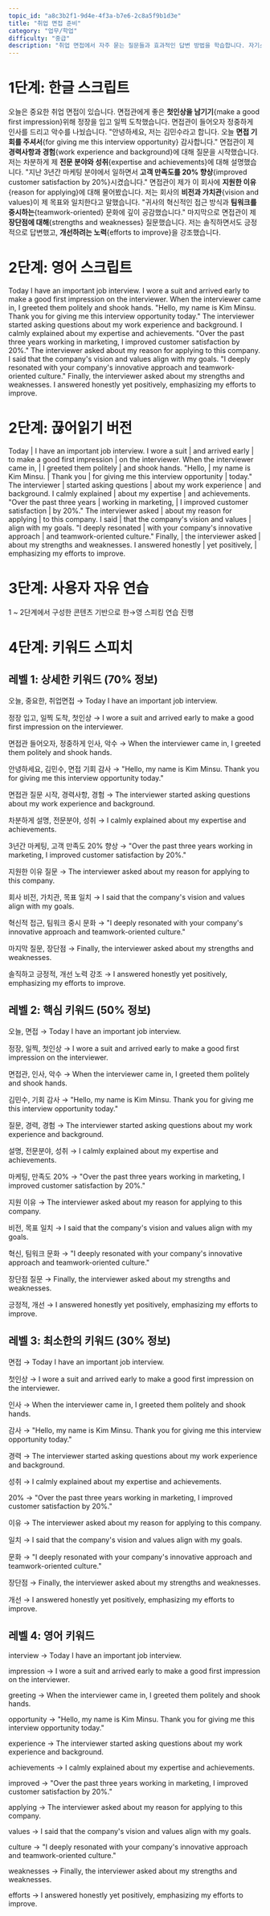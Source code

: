 ```yaml
---
topic_id: "a8c3b2f1-9d4e-4f3a-b7e6-2c8a5f9b1d3e"
title: "취업 면접 준비"
category: "업무/학업"
difficulty: "중급"
description: "취업 면접에서 자주 묻는 질문들과 효과적인 답변 방법을 학습합니다. 자기소개, 장단점, 지원 동기 등 핵심 면접 표현을 익힙니다."
---
```


# 1단계: 한글 스크립트

오늘은 중요한 취업 면접이 있습니다.
면접관에게 좋은 **첫인상을 남기기**{make a good first impression}위해 정장을 입고 일찍 도착했습니다.
면접관이 들어오자 정중하게 인사를 드리고 악수를 나눴습니다.
"안녕하세요, 저는 김민수라고 합니다. 오늘 **면접 기회를 주셔서**{for giving me this interview opportunity} 감사합니다."
면접관이 제 **경력사항과 경험**{work experience and background}에 대해 질문을 시작했습니다.
저는 차분하게 제 **전문 분야와 성취**{expertise and achievements}에 대해 설명했습니다.
"지난 3년간 마케팅 분야에서 일하면서 **고객 만족도를 20% 향상**{improved customer satisfaction by 20%}시켰습니다."
면접관이 제가 이 회사에 **지원한 이유**{reason for applying}에 대해 물어봤습니다.
저는 회사의 **비전과 가치관**{vision and values}이 제 목표와 일치한다고 말했습니다.
"귀사의 혁신적인 접근 방식과 **팀워크를 중시하는**{teamwork-oriented} 문화에 깊이 공감했습니다."
마지막으로 면접관이 제 **장단점에 대해**{strengths and weaknesses} 질문했습니다.
저는 솔직하면서도 긍정적으로 답변했고, **개선하려는 노력**{efforts to improve}을 강조했습니다.

# 2단계: 영어 스크립트

Today I have an important job interview.
I wore a suit and arrived early to make a good first impression on the interviewer.
When the interviewer came in, I greeted them politely and shook hands.
"Hello, my name is Kim Minsu. Thank you for giving me this interview opportunity today."
The interviewer started asking questions about my work experience and background.
I calmly explained about my expertise and achievements.
"Over the past three years working in marketing, I improved customer satisfaction by 20%."
The interviewer asked about my reason for applying to this company.
I said that the company's vision and values align with my goals.
"I deeply resonated with your company's innovative approach and teamwork-oriented culture."
Finally, the interviewer asked about my strengths and weaknesses.
I answered honestly yet positively, emphasizing my efforts to improve.

# 2단계: 끊어읽기 버전

Today | I have an important job interview.
I wore a suit | and arrived early | to make a good first impression | on the interviewer.
When the interviewer came in, | I greeted them politely | and shook hands.
"Hello, | my name is Kim Minsu. | Thank you | for giving me this interview opportunity | today."
The interviewer | started asking questions | about my work experience | and background.
I calmly explained | about my expertise | and achievements.
"Over the past three years | working in marketing, | I improved customer satisfaction | by 20%."
The interviewer asked | about my reason for applying | to this company.
I said | that the company's vision and values | align with my goals.
"I deeply resonated | with your company's innovative approach | and teamwork-oriented culture."
Finally, | the interviewer asked | about my strengths and weaknesses.
I answered honestly | yet positively, | emphasizing my efforts to improve.

# 3단계: 사용자 자유 연습

1 ~ 2단계에서 구성한 콘텐츠 기반으로 한→영 스피킹 연습 진행

# 4단계: 키워드 스피치

## 레벨 1: 상세한 키워드 (70% 정보)

오늘, 중요한, 취업면접 → Today I have an important job interview.

정장 입고, 일찍 도착, 첫인상 → I wore a suit and arrived early to make a good first impression on the interviewer.

면접관 들어오자, 정중하게 인사, 악수 → When the interviewer came in, I greeted them politely and shook hands.

안녕하세요, 김민수, 면접 기회 감사 → "Hello, my name is Kim Minsu. Thank you for giving me this interview opportunity today."

면접관 질문 시작, 경력사항, 경험 → The interviewer started asking questions about my work experience and background.

차분하게 설명, 전문분야, 성취 → I calmly explained about my expertise and achievements.

3년간 마케팅, 고객 만족도 20% 향상 → "Over the past three years working in marketing, I improved customer satisfaction by 20%."

지원한 이유 질문 → The interviewer asked about my reason for applying to this company.

회사 비전, 가치관, 목표 일치 → I said that the company's vision and values align with my goals.

혁신적 접근, 팀워크 중시 문화 → "I deeply resonated with your company's innovative approach and teamwork-oriented culture."

마지막 질문, 장단점 → Finally, the interviewer asked about my strengths and weaknesses.

솔직하고 긍정적, 개선 노력 강조 → I answered honestly yet positively, emphasizing my efforts to improve.

## 레벨 2: 핵심 키워드 (50% 정보)

오늘, 면접 → Today I have an important job interview.

정장, 일찍, 첫인상 → I wore a suit and arrived early to make a good first impression on the interviewer.

면접관, 인사, 악수 → When the interviewer came in, I greeted them politely and shook hands.

김민수, 기회 감사 → "Hello, my name is Kim Minsu. Thank you for giving me this interview opportunity today."

질문, 경력, 경험 → The interviewer started asking questions about my work experience and background.

설명, 전문분야, 성취 → I calmly explained about my expertise and achievements.

마케팅, 만족도 20% → "Over the past three years working in marketing, I improved customer satisfaction by 20%."

지원 이유 → The interviewer asked about my reason for applying to this company.

비전, 목표 일치 → I said that the company's vision and values align with my goals.

혁신, 팀워크 문화 → "I deeply resonated with your company's innovative approach and teamwork-oriented culture."

장단점 질문 → Finally, the interviewer asked about my strengths and weaknesses.

긍정적, 개선 → I answered honestly yet positively, emphasizing my efforts to improve.

## 레벨 3: 최소한의 키워드 (30% 정보)

면접 → Today I have an important job interview.

첫인상 → I wore a suit and arrived early to make a good first impression on the interviewer.

인사 → When the interviewer came in, I greeted them politely and shook hands.

감사 → "Hello, my name is Kim Minsu. Thank you for giving me this interview opportunity today."

경력 → The interviewer started asking questions about my work experience and background.

성취 → I calmly explained about my expertise and achievements.

20% → "Over the past three years working in marketing, I improved customer satisfaction by 20%."

이유 → The interviewer asked about my reason for applying to this company.

일치 → I said that the company's vision and values align with my goals.

문화 → "I deeply resonated with your company's innovative approach and teamwork-oriented culture."

장단점 → Finally, the interviewer asked about my strengths and weaknesses.

개선 → I answered honestly yet positively, emphasizing my efforts to improve.

## 레벨 4: 영어 키워드

interview → Today I have an important job interview.

impression → I wore a suit and arrived early to make a good first impression on the interviewer.

greeting → When the interviewer came in, I greeted them politely and shook hands.

opportunity → "Hello, my name is Kim Minsu. Thank you for giving me this interview opportunity today."

experience → The interviewer started asking questions about my work experience and background.

achievements → I calmly explained about my expertise and achievements.

improved → "Over the past three years working in marketing, I improved customer satisfaction by 20%."

applying → The interviewer asked about my reason for applying to this company.

values → I said that the company's vision and values align with my goals.

culture → "I deeply resonated with your company's innovative approach and teamwork-oriented culture."

weaknesses → Finally, the interviewer asked about my strengths and weaknesses.

efforts → I answered honestly yet positively, emphasizing my efforts to improve.